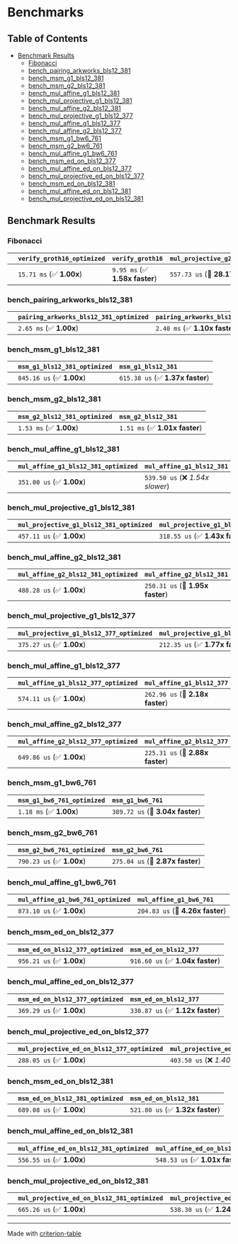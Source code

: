 # Benchmarks

## Table of Contents

- [Benchmark Results](#benchmark-results)
    - [Fibonacci](#fibonacci)
    - [bench_pairing_arkworks_bls12_381](#bench_pairing_arkworks_bls12_381)
    - [bench_msm_g1_bls12_381](#bench_msm_g1_bls12_381)
    - [bench_msm_g2_bls12_381](#bench_msm_g2_bls12_381)
    - [bench_mul_affine_g1_bls12_381](#bench_mul_affine_g1_bls12_381)
    - [bench_mul_projective_g1_bls12_381](#bench_mul_projective_g1_bls12_381)
    - [bench_mul_affine_g2_bls12_381](#bench_mul_affine_g2_bls12_381)
    - [bench_mul_projective_g1_bls12_377](#bench_mul_projective_g1_bls12_377)
    - [bench_mul_affine_g1_bls12_377](#bench_mul_affine_g1_bls12_377)
    - [bench_mul_affine_g2_bls12_377](#bench_mul_affine_g2_bls12_377)
    - [bench_msm_g1_bw6_761](#bench_msm_g1_bw6_761)
    - [bench_msm_g2_bw6_761](#bench_msm_g2_bw6_761)
    - [bench_mul_affine_g1_bw6_761](#bench_mul_affine_g1_bw6_761)
    - [bench_msm_ed_on_bls12_377](#bench_msm_ed_on_bls12_377)
    - [bench_mul_affine_ed_on_bls12_377](#bench_mul_affine_ed_on_bls12_377)
    - [bench_mul_projective_ed_on_bls12_377](#bench_mul_projective_ed_on_bls12_377)
    - [bench_msm_ed_on_bls12_381](#bench_msm_ed_on_bls12_381)
    - [bench_mul_affine_ed_on_bls12_381](#bench_mul_affine_ed_on_bls12_381)
    - [bench_mul_projective_ed_on_bls12_381](#bench_mul_projective_ed_on_bls12_381)

## Benchmark Results

### Fibonacci

|        | `verify_groth16_optimized`          | `verify_groth16`               | `mul_projective_g2_bls12_381_optimized`          | `mul_projective_g2_bls12_381`          | `mul_projective_g2_bls12_377_optimized`          | `mul_projective_g2_bls12_377`          | `pairing_arkworks_bls12_377_optimized`          | `pairing_arkworks_bls12_377`          | `mul_projective_g1_bw6_761_optimized`          | `mul_projective_g1_bw6_761`          | `pairing_arkworks_bw6_761_optimized`          | `pairing_arkworks_bw6_761`          | `mul_affine_g2_bw6_761_optimized`          | `mul_affine_g2_bw6_761`           | `mul_projective_g2_bw6_761_optimized`          | `mul_projective_g2_bw6_761`           |
|:-------|:------------------------------------|:-------------------------------|:-------------------------------------------------|:---------------------------------------|:-------------------------------------------------|:---------------------------------------|:------------------------------------------------|:--------------------------------------|:-----------------------------------------------|:-------------------------------------|:----------------------------------------------|:------------------------------------|:-------------------------------------------|:----------------------------------|:-----------------------------------------------|:------------------------------------- |
|        | `15.71 ms` (✅ **1.00x**)            | `9.95 ms` (✅ **1.58x faster**) | `557.73 us` (🚀 **28.17x faster**)                | `236.84 us` (🚀 **66.33x faster**)      | `648.14 us` (🚀 **24.24x faster**)                | `222.93 us` (🚀 **70.47x faster**)      | `2.66 ms` (🚀 **5.91x faster**)                  | `3.19 ms` (🚀 **4.93x faster**)        | `844.74 us` (🚀 **18.60x faster**)              | `234.29 us` (🚀 **67.05x faster**)    | `8.88 ms` (✅ **1.77x faster**)                | `12.40 ms` (✅ **1.27x faster**)     | `968.21 us` (🚀 **16.23x faster**)          | `363.73 us` (🚀 **43.19x faster**) | `831.86 us` (🚀 **18.89x faster**)              | `260.74 us` (🚀 **60.25x faster**)     |

### bench_pairing_arkworks_bls12_381

|        | `pairing_arkworks_bls12_381_optimized`          | `pairing_arkworks_bls12_381`           |
|:-------|:------------------------------------------------|:-------------------------------------- |
|        | `2.65 ms` (✅ **1.00x**)                         | `2.40 ms` (✅ **1.10x faster**)         |

### bench_msm_g1_bls12_381

|        | `msm_g1_bls12_381_optimized`          | `msm_g1_bls12_381`                |
|:-------|:--------------------------------------|:--------------------------------- |
|        | `845.16 us` (✅ **1.00x**)             | `615.38 us` (✅ **1.37x faster**)  |

### bench_msm_g2_bls12_381

|        | `msm_g2_bls12_381_optimized`          | `msm_g2_bls12_381`              |
|:-------|:--------------------------------------|:------------------------------- |
|        | `1.53 ms` (✅ **1.00x**)               | `1.51 ms` (✅ **1.01x faster**)  |

### bench_mul_affine_g1_bls12_381

|        | `mul_affine_g1_bls12_381_optimized`          | `mul_affine_g1_bls12_381`           |
|:-------|:---------------------------------------------|:----------------------------------- |
|        | `351.00 us` (✅ **1.00x**)                    | `539.50 us` (❌ *1.54x slower*)      |

### bench_mul_projective_g1_bls12_381

|        | `mul_projective_g1_bls12_381_optimized`          | `mul_projective_g1_bls12_381`           |
|:-------|:-------------------------------------------------|:--------------------------------------- |
|        | `457.11 us` (✅ **1.00x**)                        | `318.55 us` (✅ **1.43x faster**)        |

### bench_mul_affine_g2_bls12_381

|        | `mul_affine_g2_bls12_381_optimized`          | `mul_affine_g2_bls12_381`           |
|:-------|:---------------------------------------------|:----------------------------------- |
|        | `488.28 us` (✅ **1.00x**)                    | `250.31 us` (🚀 **1.95x faster**)    |

### bench_mul_projective_g1_bls12_377

|        | `mul_projective_g1_bls12_377_optimized`          | `mul_projective_g1_bls12_377`           |
|:-------|:-------------------------------------------------|:--------------------------------------- |
|        | `375.27 us` (✅ **1.00x**)                        | `212.35 us` (✅ **1.77x faster**)        |

### bench_mul_affine_g1_bls12_377

|        | `mul_affine_g1_bls12_377_optimized`          | `mul_affine_g1_bls12_377`           |
|:-------|:---------------------------------------------|:----------------------------------- |
|        | `574.11 us` (✅ **1.00x**)                    | `262.96 us` (🚀 **2.18x faster**)    |

### bench_mul_affine_g2_bls12_377

|        | `mul_affine_g2_bls12_377_optimized`          | `mul_affine_g2_bls12_377`           |
|:-------|:---------------------------------------------|:----------------------------------- |
|        | `649.86 us` (✅ **1.00x**)                    | `225.31 us` (🚀 **2.88x faster**)    |

### bench_msm_g1_bw6_761

|        | `msm_g1_bw6_761_optimized`          | `msm_g1_bw6_761`                  |
|:-------|:------------------------------------|:--------------------------------- |
|        | `1.18 ms` (✅ **1.00x**)             | `389.72 us` (🚀 **3.04x faster**)  |

### bench_msm_g2_bw6_761

|        | `msm_g2_bw6_761_optimized`          | `msm_g2_bw6_761`                  |
|:-------|:------------------------------------|:--------------------------------- |
|        | `790.23 us` (✅ **1.00x**)           | `275.04 us` (🚀 **2.87x faster**)  |

### bench_mul_affine_g1_bw6_761

|        | `mul_affine_g1_bw6_761_optimized`          | `mul_affine_g1_bw6_761`           |
|:-------|:-------------------------------------------|:--------------------------------- |
|        | `873.10 us` (✅ **1.00x**)                  | `204.83 us` (🚀 **4.26x faster**)  |

### bench_msm_ed_on_bls12_377

|        | `msm_ed_on_bls12_377_optimized`          | `msm_ed_on_bls12_377`             |
|:-------|:-----------------------------------------|:--------------------------------- |
|        | `956.21 us` (✅ **1.00x**)                | `916.60 us` (✅ **1.04x faster**)  |

### bench_mul_affine_ed_on_bls12_377

|        | `msm_ed_on_bls12_377_optimized`          | `msm_ed_on_bls12_377`             |
|:-------|:-----------------------------------------|:--------------------------------- |
|        | `369.29 us` (✅ **1.00x**)                | `330.87 us` (✅ **1.12x faster**)  |

### bench_mul_projective_ed_on_bls12_377

|        | `mul_projective_ed_on_bls12_377_optimized`          | `mul_projective_ed_on_bls12_377`           |
|:-------|:----------------------------------------------------|:------------------------------------------ |
|        | `288.05 us` (✅ **1.00x**)                           | `403.50 us` (❌ *1.40x slower*)             |

### bench_msm_ed_on_bls12_381

|        | `msm_ed_on_bls12_381_optimized`          | `msm_ed_on_bls12_381`             |
|:-------|:-----------------------------------------|:--------------------------------- |
|        | `689.08 us` (✅ **1.00x**)                | `521.80 us` (✅ **1.32x faster**)  |

### bench_mul_affine_ed_on_bls12_381

|        | `mul_affine_ed_on_bls12_381_optimized`          | `mul_affine_ed_on_bls12_381`           |
|:-------|:------------------------------------------------|:-------------------------------------- |
|        | `556.55 us` (✅ **1.00x**)                       | `548.53 us` (✅ **1.01x faster**)       |

### bench_mul_projective_ed_on_bls12_381

|        | `mul_projective_ed_on_bls12_381_optimized`          | `mul_projective_ed_on_bls12_381`           |
|:-------|:----------------------------------------------------|:------------------------------------------ |
|        | `665.26 us` (✅ **1.00x**)                           | `538.30 us` (✅ **1.24x faster**)           |

---
Made with [criterion-table](https://github.com/nu11ptr/criterion-table)

